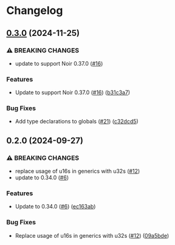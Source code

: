 # Changelog

## [0.3.0](https://github.com/noir-lang/noir_json_parser/compare/v0.2.0...v0.3.0) (2024-11-25)


### ⚠ BREAKING CHANGES

* update to support Noir 0.37.0 ([#16](https://github.com/noir-lang/noir_json_parser/issues/16))

### Features

* Update to support Noir 0.37.0 ([#16](https://github.com/noir-lang/noir_json_parser/issues/16)) ([b31c3a7](https://github.com/noir-lang/noir_json_parser/commit/b31c3a7ad950634031ae692941e23a2f6f0b035e))


### Bug Fixes

* Add type declarations to globals ([#21](https://github.com/noir-lang/noir_json_parser/issues/21)) ([c32dcd5](https://github.com/noir-lang/noir_json_parser/commit/c32dcd5bc6c924b613500122bb84ca8cc94c6cb9))

## 0.2.0 (2024-09-27)


### ⚠ BREAKING CHANGES

* replace usage of u16s in generics with u32s ([#12](https://github.com/noir-lang/noir_json_parser/issues/12))
* update to 0.34.0 ([#6](https://github.com/noir-lang/noir_json_parser/issues/6))

### Features

* Update to 0.34.0 ([#6](https://github.com/noir-lang/noir_json_parser/issues/6)) ([ec163ab](https://github.com/noir-lang/noir_json_parser/commit/ec163ab7d1564db54a2db1f64ee479cc14dbdd68))


### Bug Fixes

* Replace usage of u16s in generics with u32s ([#12](https://github.com/noir-lang/noir_json_parser/issues/12)) ([09a5bde](https://github.com/noir-lang/noir_json_parser/commit/09a5bde90e7c5f1eb221a0da986b7e88113c187d))
